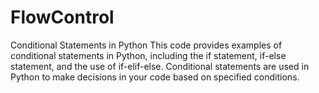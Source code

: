 # FlowControl
Conditional Statements in Python This code provides examples of conditional statements in Python, including the if statement, if-else statement, and the use of if-elif-else. Conditional statements are used in Python to make decisions in your code based on specified conditions.
